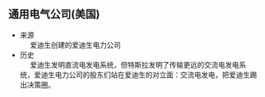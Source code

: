 ## 通用电气公司(美国)
+ 来源    
<span style="display: inline-block;width:20px;"></span>爱迪生创建的爱迪生电力公司  
+ 历史   
<span style="display: inline-block;width:20px;"></span>爱迪生发明直流电发电系统，但特斯拉发明了传输更远的交流电发电系统，爱迪生电力公司的股东们站在爱迪生的对立面：交流电发电，把爱迪生踢出决策圈。  
